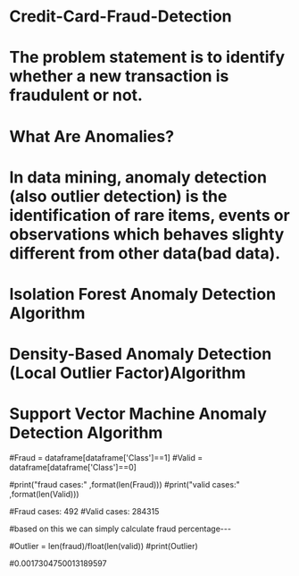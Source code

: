 # Credit-Card-Fraud-Detection


# The problem statement is to identify whether a new transaction is fraudulent or not.


# What Are Anomalies?
# In data mining, anomaly detection (also outlier detection) is the identification of rare items, events or observations which behaves slighty different from other data(bad data).

# Isolation Forest Anomaly Detection Algorithm
# Density-Based Anomaly Detection (Local Outlier Factor)Algorithm
# Support Vector Machine Anomaly Detection Algorithm


#Fraud = dataframe[dataframe['Class']==1]
#Valid = dataframe[dataframe['Class']==0]

#print("fraud cases:" ,format(len(Fraud)))
#print("valid cases:" ,format(len(Valid)))

#Fraud cases: 492
#Valid cases: 284315

#based on this we can simply calculate fraud percentage---

#Outlier = len(fraud)/float(len(valid))
#print(Outlier)

#0.0017304750013189597
